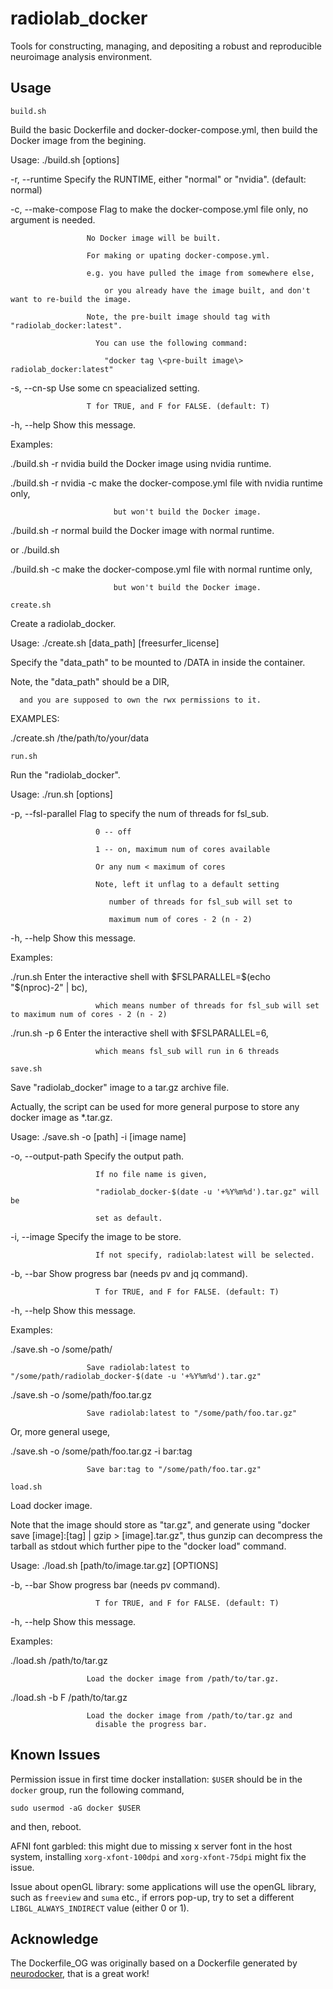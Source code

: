 # radiolab_docker

Tools for constructing, managing, and depositing a robust and reproducible neuroimage analysis environment. 

## Usage
`build.sh`

Build the basic Dockerfile and docker-docker-compose.yml,
then build the Docker image from the begining.


Usage: ./build.sh [options]

-r, --runtime        Specify the RUNTIME, either "normal" or "nvidia". (default: normal)

-c, --make-compose   Flag to make the docker-compose.yml file only, no argument is needed.

                     No Docker image will be built.

                     For making or upating docker-compose.yml.

                     e.g. you have pulled the image from somewhere else,

                         or you already have the image built, and don't want to re-build the image.

                     Note, the pre-built image should tag with "radiolab_docker:latest".

                       You can use the following command:
                         
                         "docker tag \<pre-built image\> radiolab_docker:latest"

-s, --cn-sp          Use some cn speacialized setting.

                     T for TRUE, and F for FALSE. (default: T)

-h, --help           Show this message.


Examples:

./build.sh -r nvidia       build the Docker image using nvidia runtime.

./build.sh -r nvidia -c    make the docker-compose.yml file with nvidia runtime only,

                           but won't build the Docker image.

./build.sh -r normal       build the Docker image with normal runtime.

or ./build.sh

./build.sh -c              make the docker-compose.yml file with normal runtime only,

                           but won't build the Docker image.


`create.sh`

Create a radiolab_docker.


Usage: ./create.sh [data_path] [freesurfer_license]


Specify the "data_path" to be mounted to /DATA in inside the container.

Note, the "data_path" should be a DIR,

      and you are supposed to own the rwx permissions to it.


EXAMPLES:

./create.sh /the/path/to/your/data


`run.sh`

Run the "radiolab_docker".


Usage: ./run.sh [options]

-p, --fsl-parallel   Flag to specify the num of threads for fsl_sub.

                       0 -- off

                       1 -- on, maximum num of cores available

                       Or any num < maximum of cores

                       Note, left it unflag to a default setting

                          number of threads for fsl_sub will set to 

                          maximum num of cores - 2 (n - 2)

-h, --help           Show this message.


Examples:

./run.sh             Enter the interactive shell with \$FSLPARALLEL=\$(echo "\$\(nproc\)-2" | bc),

                       which means number of threads for fsl_sub will set to maximum num of cores - 2 (n - 2)

./run.sh -p 6        Enter the interactive shell with \$FSLPARALLEL=6,

                       which means fsl_sub will run in 6 threads


`save.sh`

Save "radiolab_docker" image to a tar.gz archive file.

Actually, the script can be used for more general
purpose to store any docker image as \*.tar.gz.


Usage: ./save.sh -o [path] -i [image name]

-o, --output-path    Specify the output path.

                       If no file name is given,

                       "radiolab_docker-$(date -u '+%Y%m%d').tar.gz" will be

                       set as default.

-i, --image          Specify the image to be store.

                       If not specify, radiolab:latest will be selected.

-b, --bar            Show progress bar (needs pv and jq command).

                       T for TRUE, and F for FALSE. (default: T)

-h, --help           Show this message.


Examples:

./save.sh -o /some/path/

                     Save radiolab:latest to "/some/path/radiolab_docker-$(date -u '+%Y%m%d').tar.gz"

./save.sh -o /some/path/foo.tar.gz

                     Save radiolab:latest to "/some/path/foo.tar.gz"

Or, more general usege,

./save.sh -o /some/path/foo.tar.gz -i bar:tag

                     Save bar:tag to "/some/path/foo.tar.gz"


`load.sh`

Load docker image.

Note that the image should store as "tar.gz",
and generate using "docker save [image]:[tag] | gzip > [image].tar.gz",
thus gunzip can decompress the tarball as stdout which further pipe to
the "docker load" command.


Usage: ./load.sh [path/to/image.tar.gz] [OPTIONS]

-b, --bar            Show progress bar (needs pv command).

                       T for TRUE, and F for FALSE. (default: T)

-h, --help           Show this message.


Examples:

./load.sh /path/to/tar.gz

                     Load the docker image from /path/to/tar.gz.

./load.sh -b F /path/to/tar.gz

                     Load the docker image from /path/to/tar.gz and
                       disable the progress bar.


## Known Issues
Permission issue in first time docker installation: `$USER` should be in the `docker` group, run the following
command,

`sudo usermod -aG docker $USER`

and then, reboot.


AFNI font garbled: this might due to missing x server font in the host system,
installing `xorg-xfont-100dpi` and `xorg-xfont-75dpi` might fix the issue.

Issue about openGL library: some applications will use the openGL library, such as `freeview` and `suma` etc., 
if errors pop-up, try to set a different `LIBGL_ALWAYS_INDIRECT` value (either 0 or 1).


## Acknowledge
The Dockerfile_OG was originally based on a Dockerfile generated by [neurodocker](https://github.com/ReproNim/neurodocker),
that is a great work! 


